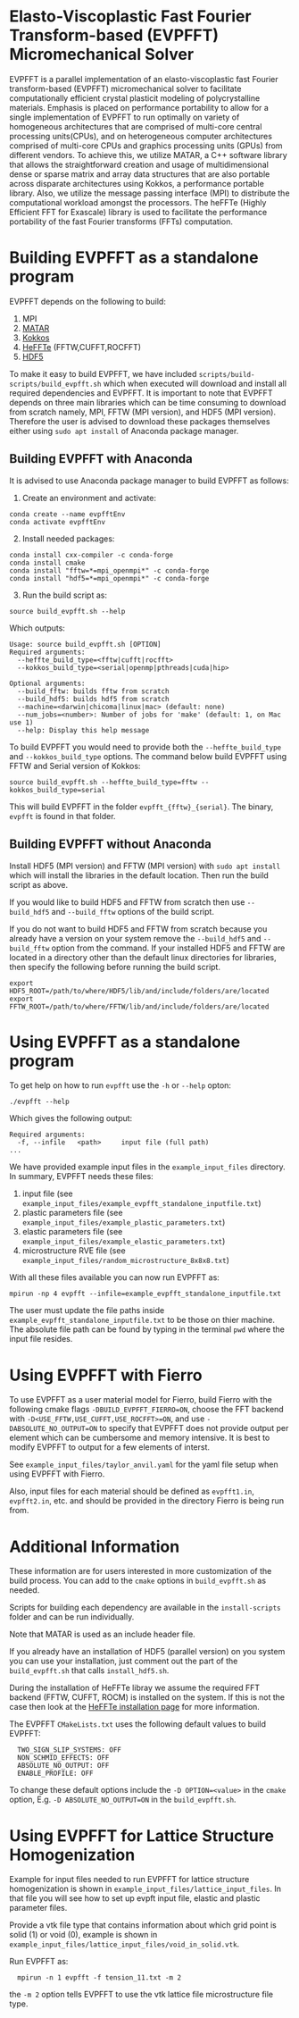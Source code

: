 # Elasto-Viscoplastic Fast Fourier Transform-based (EVPFFT) Micromechanical Solver

EVPFFT is a parallel implementation of an elasto-viscoplastic fast Fourier transform-based (EVPFFT) micromechanical solver to facilitate computationally efficient crystal plasticit modeling of polycrystalline materials. Emphasis is placed on performance portability to allow for a single implementation of EVPFFT to run optimally on variety of homogeneous architectures that are comprised of multi-core central processing units(CPUs), and on heterogeneous computer architectures comprised of multi-core CPUs and graphics processing units (GPUs) from different vendors. To achieve this, we utilize MATAR, a C++ software library that allows the straightforward creation and usage of multidimensional dense or sparse matrix and array data structures that are also portable across disparate architectures using Kokkos, a performance portable library. Also, we utilize the message passing interface (MPI) to distribute the computational workload amongst the processors. The heFFTe (Highly Efficient FFT for Exascale) library is used to facilitate the performance portability of the fast Fourier transforms (FFTs) computation.

# Building EVPFFT as a standalone program

EVPFFT depends on the following to build:

1. MPI
2. [MATAR](https://github.com/lanl/MATAR)
3. [Kokkos](https://github.com/kokkos/kokkos)
4. [HeFFTe](https://github.com/icl-utk-edu/heffte) (FFTW,CUFFT,ROCFFT)
5. [HDF5](https://www.hdfgroup.org/solutions/hdf5/)

To make it easy to build EVPFFT, we have included `scripts/build-scripts/build_evpfft.sh` which when executed will download and install all required dependencies and EVPFFT. It is important to note that EVPFFT depends on three main libraries which can be time consuming to download from scratch namely, MPI, FFTW (MPI version), and HDF5 (MPI version). Therefore the user is advised to download these packages themselves either using `sudo apt install` of Anaconda package manager.

## Building EVPFFT with Anaconda
It is advised to use Anaconda package manager to build EVPFFT as follows:

1. Create an environment and activate:
```
conda create --name evpfftEnv
conda activate evpfftEnv
```

2. Install needed packages:
```
conda install cxx-compiler -c conda-forge
conda install cmake
conda install "fftw=*=mpi_openmpi*" -c conda-forge
conda install "hdf5=*=mpi_openmpi*" -c conda-forge
```

3. Run the build script as:
```
source build_evpfft.sh --help
```

Which outputs:

```
Usage: source build_evpfft.sh [OPTION]
Required arguments:
  --heffte_build_type=<fftw|cufft|rocfft>
  --kokkos_build_type=<serial|openmp|pthreads|cuda|hip>

Optional arguments:
  --build_fftw: builds fftw from scratch
  --build_hdf5: builds hdf5 from scratch
  --machine=<darwin|chicoma|linux|mac> (default: none)
  --num_jobs=<number>: Number of jobs for 'make' (default: 1, on Mac use 1)
  --help: Display this help message
```

To build EVPFFT you would need to provide both the `--heffte_build_type` and `--kokkos_build_type` options. The command below build EVPFFT using FFTW and Serial version of Kokkos:

```
source build_evpfft.sh --heffte_build_type=fftw --kokkos_build_type=serial
```

This will build EVPFFT in the folder `evpfft_{fftw}_{serial}`. The binary, `evpfft` is found in that folder.

## Building EVPFFT without Anaconda
Install HDF5 (MPI version) and FFTW (MPI version) with `sudo apt install` which will install the libraries in the default location. Then run the build script as above.

If you would like to build HDF5 and FFTW from scratch then use `--build_hdf5` and `--build_fftw` options of the build script.

If you do not want to build HDF5 and FFTW from scratch because you already have a version on your system remove the `--build_hdf5` and `--build_fftw` option from the command. If your installed HDF5 and FFTW are located in a directory other than the default linux directories for libraries, then specify the following before running the build script.

```
export HDF5_ROOT=/path/to/where/HDF5/lib/and/include/folders/are/located
export FFTW_ROOT=/path/to/where/FFTW/lib/and/include/folders/are/located
```

# Using EVPFFT as a standalone program

To get help on how to run `evpfft` use the `-h` or `--help` opton:

```
./evpfft --help
```

Which gives the following output:

```
Required arguments:
  -f, --infile   <path>     input file (full path)
...
```

We have provided example input files in the `example_input_files` directory. In summary, EVPFFT needs these files:

1. input file (see `example_input_files/example_evpfft_standalone_inputfile.txt`)
2. plastic parameters file (see `example_input_files/example_plastic_parameters.txt`)
3. elastic parameters file (see `example_input_files/example_elastic_parameters.txt`)
4. microstructure RVE file (see `example_input_files/random_microstructure_8x8x8.txt`)

With all these files available you can now run EVPFFT as:

```
mpirun -np 4 evpfft --infile=example_evpfft_standalone_inputfile.txt
```
The user must update the file paths inside `example_evpfft_standalone_inputfile.txt` to be those on thier machine.  The absolute file path can be found by typing in the terminal `pwd` where the input file resides.

# Using EVPFFT with Fierro

To use EVPFFT as a user material model for Fierro, build Fierro with the following cmake flags `-DBUILD_EVPFFT_FIERRO=ON`, choose the FFT backend with `-D<USE_FFTW,USE_CUFFT,USE_ROCFFT>=ON`, and use `-DABSOLUTE_NO_OUTPUT=ON` to specify that EVPFFT does not provide output per element which can be cumbersome and memory intensive. It is best to modify EVPFFT to output for a few elements of interst.

See `example_input_files/taylor_anvil.yaml` for the yaml file setup when using EVPFFT with Fierro.

Also, input files for each material should be defined as `evpfft1.in`, `evpfft2.in`, etc. and should be provided in the directory Fierro is being run from.

# Additional Information

These information are for users interested in more customization of the build process. You can add to the `cmake` options in `build_evpfft.sh` as needed.

Scripts for building each dependency are available in the `install-scripts` folder and can be run individually.

Note that MATAR is used as an include header file.

If you already have an installation of HDF5 (parallel version) on you system you can use your installation, just comment out the part of the `build_evpfft.sh` that calls `install_hdf5.sh`.

During the installation of HeFFTe libray we assume the required FFT backend (FFTW, CUFFT, ROCM) is installed on the system. If this is not the case then look at the [HeFFTe installation page](https://github.com/icl-utk-edu/heffte) for more information.

The EVPFFT `CMakeLists.txt` uses the following default values to build EVPFFT:

```
  TWO_SIGN_SLIP_SYSTEMS: OFF
  NON_SCHMID_EFFECTS: OFF
  ABSOLUTE_NO_OUTPUT: OFF
  ENABLE_PROFILE: OFF
```

To change these default options include the `-D OPTION=<value>` in the `cmake` option, E.g. `-D ABSOLUTE_NO_OUTPUT=ON` in the `build_evpfft.sh`.

# Using EVPFFT for Lattice Structure Homogenization

Example for input files needed to run EVPFFT for lattice structure homogenization is shown in `example_input_files/lattice_input_files`. In that file you will see how to set up evpft input file, elastic and plastic parameter files.

Provide a vtk file type that contains information about which grid point is solid (1) or void (0), example is shown in `example_input_files/lattice_input_files/void_in_solid.vtk`.

Run EVPFFT as:
```
  mpirun -n 1 evpfft -f tension_11.txt -m 2
```
the `-m 2` option tells EVPFFT to use the vtk lattice file microstructure file type.

